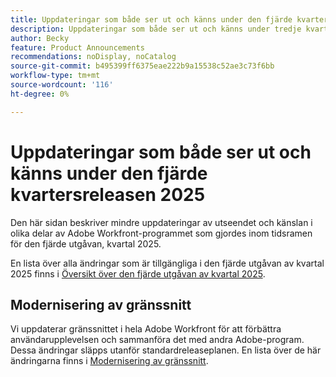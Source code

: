 ```yaml
---
title: Uppdateringar som både ser ut och känns under den fjärde kvartersutgåvan 2025
description: Uppdateringar som både ser ut och känns under tredje kvartersutgåvan 2025
author: Becky
feature: Product Announcements
recommendations: noDisplay, noCatalog
source-git-commit: b495399ff6375eae222b9a15538c52ae3c73f6bb
workflow-type: tm+mt
source-wordcount: '116'
ht-degree: 0%

---
```


# Uppdateringar som både ser ut och känns under den fjärde kvartersreleasen 2025

Den här sidan beskriver mindre uppdateringar av utseendet och känslan i olika delar av Adobe Workfront-programmet som gjordes inom tidsramen för den fjärde utgåvan, kvartal 2025.

En lista över alla ändringar som är tillgängliga i den fjärde utgåvan av kvartal 2025 finns i [Översikt över den fjärde utgåvan av kvartal 2025](/help/quicksilver/product-announcements/product-releases/25-q4-release-activity/25-q4-release-overview.md).


## Modernisering av gränssnitt

Vi uppdaterar gränssnittet i hela Adobe Workfront för att förbättra användarupplevelsen och sammanföra det med andra Adobe-program. Dessa ändringar släpps utanför standardreleaseplanen. En lista över de här ändringarna finns i [Modernisering av gränssnitt](/help/quicksilver/product-announcements/product-releases/interface-modernization/interface-modernization.md).
